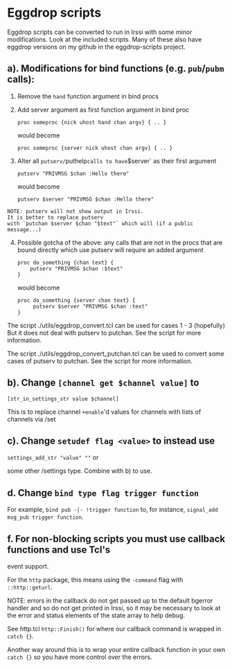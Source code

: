 # Eggdrop scripts

Eggdrop scripts can be converted to run in Irssi with some minor modifications.
Look at the included scripts.
Many of these also have eggdrop versions on my
github in the eggdrop-scripts project.


## a). Modifications for bind functions (e.g. `pub`/`pubm` calls):

  1. Remove the `hand` function argument in bind procs

  2. Add server argument as first function argument in bind proc

         proc someproc {nick uhost hand chan argv} { .. }

     would become

         proc someproc {server nick uhost chan argv} { .. }

  3. Alter all `putserv/`puthelp` calls to have `$server` as their first
     argument

         putserv "PRIVMSG $chan :Hello there"

     would become

         putserv $server "PRIVMSG $chan :Hello there"

    NOTE: putserv will not show output in Irssi.
    It is better to replace putserv
    with `putchan $server $chan "$text"` which will (if a public message...)

  4. Possible gotcha of the above: any calls that are not in the procs that
     are bound directly which use putserv will require an added argument

         proc do_something {chan text} {
             putserv "PRIVMSG $chan :$text"
         }

     would become

         proc do_something {server chan text} {
              putserv $server "PRIVMSG $chan :text"
         }

The script ./utils/eggdrop_convert.tcl can be used for cases 1 - 3 (hopefully)
But it does not deal with putserv to putchan.
See the script for more information.

The script ./utils/eggdrop_convert_putchan.tcl can be used to convert some
cases of putserv to putchan.
See the script for more information.


## b). Change `[channel get $channel value]` to
   `[str_in_settings_str value $channel]`

This is to replace channel `+enable`\'d values for channels with lists
of channels via /set


## c). Change `setudef flag <value>` to instead use
   `settings_add_str "value" ""` or

some other /settings type.
Combine with b) to use.


## d. Change `bind type flag trigger function`

For example, `bind pub -|- !trigger function` to, for instance,
`signal_add msg_pub trigger function`.


## f. For non-blocking scripts you must use callback functions and use Tcl's
   event support.

For the `http` package, this means using the `-command` flag
with `::http::geturl`.

NOTE: errors in the callback do not get passed up to the default
bgerror handler and so do not get printed in Irssi, so it may be
necessary to look at the error and status elements of the state
array to help debug.

See http.tcl `http::Finish()` for where our
callback command is wrapped in `catch {}`.

Another way around this is to wrap your entire callback function in
your own `catch {}` so you have more control over the errors.
